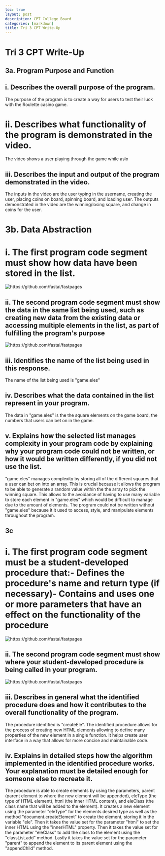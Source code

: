```yaml
---
toc: true
layout: post
description: CPT College Board
categories: [markdown]
title: Tri 3 CPT Write-Up
---
```


# Tri 3 CPT Write-Up

## 3a. Program Purpose and Function

## i. Describes the overall purpose of the program.
The purpose of the program is to create a way for users to test their luck with the Roulette casino game.

# ii. Describes what functionality of the program is demonstrated in the video.
The video shows a user playing through the game while aslo 

## iii. Describes the input and output of the program demonstrated in the video.
The inputs in the video are the user typing in the username, creating the user, placing coins on board, spinning board, and loading user. The outputs demonstrated in the video are the winning/losing square, and change in coins for the user.

# 3b. Data Abstraction

# i. The first program code segment must show how data have been stored in the list.
![]({{site.baseurl}}/images/3binew.png "https://github.com/fastai/fastpages")

## ii. The second program code segment must show the data in the same list being used, such as creating new data from the existing data or accessing multiple elements in the list, as part of fulfilling the program's purpose
![]({{site.baseurl}}/images/3biinew.png "https://github.com/fastai/fastpages")

## iii. Identifies the name of the list being used in this response.
The name of the list being used is "game.eles"

## iv. Describes what the data contained in the list represent in your program.
The data in "game.eles" is the the square elements on the game board, the numbers that users can bet on in the game.

## v. Explains how the selected list manages complexity in your program code by explaining why your program code could not be written, or how it would be written differently, if you did not use the list.
"game.eles" manages complexity by storing all of the different squares that a user can bet on into an array. This is crucial because it allows the program to be able to generate a random value within the the array to pick the winning square. This allows to the avoidance of having to use many variable to store each element in "game.eles" which would be difficult to manage due to the amount of elements. The program could not be written without "game.eles" because it it used to access, style, and manipulate elements throughout the program.

## 3c

# i. The first program code segment must be a student-developed procedure that:- Defines the procedure's name and return type (if necessary)- Contains and uses one or more parameters that have an effect on the functionality of the procedure
![]({{site.baseurl}}/images/3ci.png "https://github.com/fastai/fastpages")

## ii. The second program code segment must show where your student-developed procedure is being called in your program.
![]({{site.baseurl}}/images/3ciinew.png "https://github.com/fastai/fastpages")

## iii. Describes in general what the identified procedure does and how it contributes to the overall functionality of the program.
The procedure identified is "createEle". The identified procedure allows for the process of creating new HTML elements allowing to define many properties of the new element in a single function. It helps create user interface in a way that allows for more concise and maintainable code.

## iv. Explains in detailed steps how the algorithm implemented in the identified procedure works. Your explanation must be detailed enough for someone else to recreate it.
The procedure is able to create elements by using the parameters, parent (parent element to where the new element will be appended), eleType (the type of HTML element), html (the inner HTML content), and eleClass (the class name that will be added to the element). It creates a new element using the parameter "eleType" for the elements desired type as well as the method "document.createElement" to create the element, storing it in the variable "ele". Then it takes the value set for the parameter "html" to set the inner HTML using the "innerHTML" property. Then it takes the value set for the parameter "eleClass" to add the class to the element using the "classList.add" method. Lastly it takes the value set for the parameter "parent" to append the element to its parent element using the "appendChild" method.
